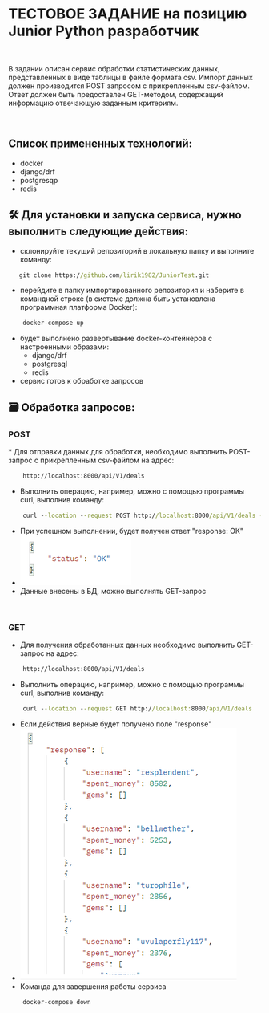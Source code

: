 <h1>ТЕСТОВОЕ ЗАДАНИЕ на позицию 
Junior Python разработчик 
</h1>
<br>

В задании описан сервис обработки статистических данных, представленных в виде таблицы в файле формата csv.
Импорт данных должен производится POST запросом с прикрепленным csv-файлом.
Ответ должен быть предоставлен GET-методом, содержащий информацию отвечающую заданным критериям.

<br>

## Список примененных технологий:
- docker
- django/drf
- postgresqp
- redis


## 🛠️ Для установки и запуска сервиса, нужно выполнить следующие действия:

- склонируйте текущий репозиторий в локальную папку и выполните команду:
 ```cmd
    git clone https://github.com/lirik1982/JuniorTest.git
```
- перейдите в папку импортированного репозитория и наберите в командной строке (в системе должна быть установлена программная платформа Docker):
```cmd
    docker-compose up
```
- будет выполнено развертывание docker-контейнеров с настроенными образами:
    - django/drf
    - postgresql
    - redis
 - сервис готов к обработке запросов


## 🗃️ Обработка запросов:
<h3>POST</h3>
* Для отправки данных для обработки, необходимо выполнить POST-запрос с прикрепленным csv-файлом на адрес:
 
```cmd
    http://localhost:8000/api/V1/deals
```
* Выполнить операцию, например, можно с помощью программы curl, выполнив команду:
 
```cmd
    curl --location --request POST http://localhost:8000/api/V1/deals -F "file=@deals.csv"
```

* При успешном выполнении, будет получен ответ "response: OK"
* ![ok](./Pics/1.png)
* Данные внесены в БД, можно выполнять GET-запрос

<br>
<h3>GET</h3>

* Для получения обработанных данных необходимо выполнить GET-запрос на адрес:<br>
```cmd
    http://localhost:8000/api/V1/deals
```
* Выполнить операцию, например, можно с помощью программы curl, выполнив команду:<br>
```cmd
    curl --location --request GET http://localhost:8000/api/V1/deals
```
* Если действия верные будет получено поле "response"<br>
* ![response](./Pics/2.png)
* Команда для завершения работы сервиса
```cmd
    docker-compose down
```


